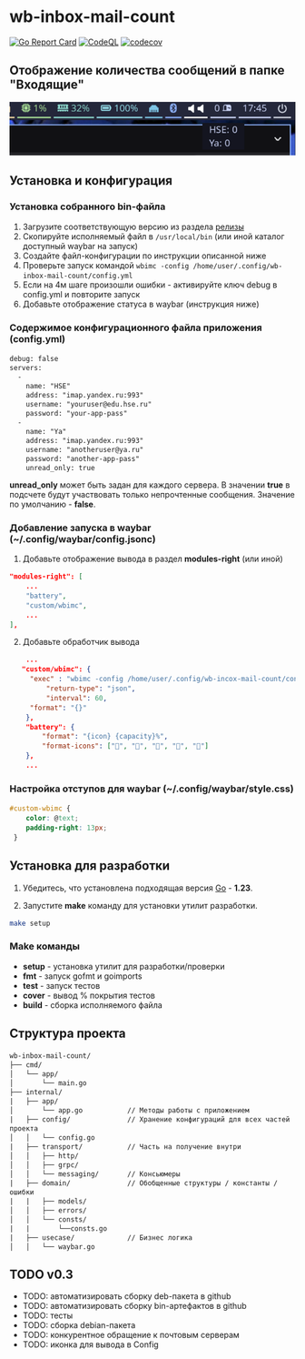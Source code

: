 # wb-inbox-mail-count

[![Go Report Card](https://goreportcard.com/badge/github.com/devalv/wb-inbox-mail-count)](https://goreportcard.com/report/github.com/devalv/wb-inbox-mail-count)
[![CodeQL](https://github.com/devalv/wb-inbox-mail-count/actions/workflows/codeql-analysis.yml/badge.svg)](https://github.com/devalv/wb-inbox-mail-count/actions/workflows/codeql-analysis.yml)
[![codecov](https://codecov.io/gh/devalv/wb-inbox-mail-count/branch/main/graph/badge.svg)](https://codecov.io/gh/devalv/wb-inbox-mail-count)

## Отображение количества сообщений в папке "Входящие"
![пример](example.png)

## Установка и конфигурация

### Установка собранного bin-файла
1. Загрузите соответствующую версию из раздела [релизы](https://github.com/devalv/wb-inbox-mail-count/releases)
2. Скопируйте исполняемый файл в `/usr/local/bin` (или иной каталог доступный waybar на запуск)
3. Создайте файл-конфигурации по инструкции описанной ниже
4. Проверьте запуск командой `wbimc -config /home/user/.config/wb-inbox-mail-count/config.yml`
5. Если на 4м шаге произошли ошибки - активируйте ключ debug в config.yml и повторите запуск
6. Добавьте отображение статуса в waybar (инструкция ниже)

<!-- ### Установка deb-пакета
1. Загрузите соответствующую версию из раздела [релизы](https://github.com/devalv/wb-inbox-mail-count/releases)
2. Выполните установку `sudo apt install ./wb-inbox-mail-count.deb`
3. Внесите адреса и данные подключения к почтовым серверам в конфигурационный файл по пути указанному при установке deb-пакета
4. Проверьте запуск командой `wb-inbox-mail-count -config /home/user/.config/wb-inbox-mail-count/config.yml`
5. Если на 4м шаге произошли ошибки - активируйте ключ debug в config.yml и повторите запуск
6. Добавьте отображение статуса в waybar (инструкция ниже) -->

### Содержимое конфигурационного файла приложения (config.yml)
```
debug: false
servers:
  -
    name: "HSE"
    address: "imap.yandex.ru:993"
    username: "youruser@edu.hse.ru"
    password: "your-app-pass"
  -
    name: "Ya"
    address: "imap.yandex.ru:993"
    username: "anotheruser@ya.ru"
    password: "another-app-pass"
    unread_only: true
```

**unread_only** может быть задан для каждого сервера. В значении **true** в подсчете будут участвовать только непрочтенные сообщения.
Значение по умолчанию - **false**.

### Добавление запуска в waybar (~/.config/waybar/config.jsonc)
1. Добавьте отображение вывода в раздел **modules-right** (или иной)
```json
"modules-right": [
    ...
    "battery",
    "custom/wbimc",
    ...
],
```
2. Добавьте обработчик вывода
```json
    ...
   "custom/wbimc": {
     "exec" : "wbimc -config /home/user/.config/wb-incox-mail-count/config.yml",
         "return-type": "json",
         "interval": 60,
     "format": "{}"
    },
    "battery": {
        "format": "{icon} {capacity}%",
        "format-icons": ["", "", "", "", ""]
    },
    ...
```

### Настройка отступов для waybar (~/.config/waybar/style.css)
```css
#custom-wbimc {
    color: @text;
    padding-right: 13px;
 }
```

## Установка для разработки
1. Убедитесь, что установлена подходящая версия [Go](https://go.dev/dl/) - **1.23**.

2. Запустите **make** команду для установки утилит разработки.

```bash
make setup
```

### Make команды
- **setup**   - установка утилит для разработки/проверки
- **fmt**     - запуск gofmt и goimports
- **test**    - запуск тестов
- **cover**   - вывод % покрытия тестов
- **build**   - сборка исполняемого файла


## Структура проекта
```
wb-inbox-mail-count/
├── cmd/
│   └── app/
│       └── main.go
├── internal/
|   ├── app/
│       └── app.go           // Методы работы с приложением
|   ├── config/              // Хранение конфигураций для всех частей проекта
│   │   └── config.go
|   ├── transport/           // Часть на получение внутри
│   │   ├── http/
│   │   ├── grpc/
│   │   └── messaging/       // Консьюмеры
|   ├── domain/              // Обобщенные структуры / константы / ошибки
|   |   ├── models/
│   │   ├── errors/
│   │   └── consts/
|   |       └──consts.go
|   ├── usecase/             // Бизнес логика
│   │   └── waybar.go
```

<!-- ## Сборка deb-пакета -->
<!-- TODO: актуализировать для v0.3 -->

## TODO v0.3
- TODO: автоматизировать сборку deb-пакета в github
- TODO: автоматизировать сборку bin-артефактов в github
- TODO: тесты
- TODO: сборка debian-пакета
- TODO: конкурентное обращение к почтовым серверам
- TODO: иконка для вывода в Config
